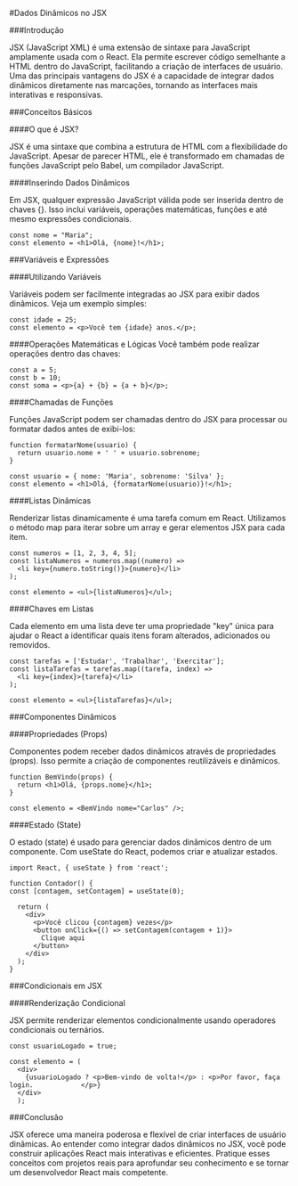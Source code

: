 #Dados Dinâmicos no JSX

###Introdução

JSX (JavaScript XML) é uma extensão de sintaxe para JavaScript amplamente usada com o React. Ela permite escrever código semelhante a HTML dentro do JavaScript, facilitando a criação de interfaces de usuário. Uma das principais vantagens do JSX é a capacidade de integrar dados dinâmicos diretamente nas marcações, tornando as interfaces mais interativas e responsivas.

###Conceitos Básicos

####O que é JSX?

JSX é uma sintaxe que combina a estrutura de HTML com a flexibilidade do JavaScript. Apesar de parecer HTML, ele é transformado em chamadas de funções JavaScript pelo Babel, um compilador JavaScript.

####Inserindo Dados Dinâmicos

Em JSX, qualquer expressão JavaScript válida pode ser inserida dentro de chaves {}. Isso inclui variáveis, operações matemáticas, funções e até mesmo expressões condicionais.

    const nome = "Maria";
    const elemento = <h1>Olá, {nome}!</h1>;

###Variáveis e Expressões

####Utilizando Variáveis

Variáveis podem ser facilmente integradas ao JSX para exibir dados dinâmicos. Veja um exemplo simples:

    const idade = 25;
    const elemento = <p>Você tem {idade} anos.</p>;

####Operações Matemáticas e Lógicas
Você também pode realizar operações dentro das chaves:

    const a = 5;
    const b = 10;
    const soma = <p>{a} + {b} = {a + b}</p>;

####Chamadas de Funções

Funções JavaScript podem ser chamadas dentro do JSX para processar ou formatar dados antes de exibi-los:

    function formatarNome(usuario) {
      return usuario.nome + ' ' + usuario.sobrenome;
    }

    const usuario = { nome: 'Maria', sobrenome: 'Silva' };
    const elemento = <h1>Olá, {formatarNome(usuario)}!</h1>;

####Listas Dinâmicas

Renderizar listas dinamicamente é uma tarefa comum em React. Utilizamos o método map para iterar sobre um array e gerar elementos JSX para cada item.

    const numeros = [1, 2, 3, 4, 5];
    const listaNumeros = numeros.map((numero) =>
      <li key={numero.toString()}>{numero}</li>
    );

    const elemento = <ul>{listaNumeros}</ul>;

####Chaves em Listas

Cada elemento em uma lista deve ter uma propriedade "key" única para ajudar o React a identificar quais itens foram alterados, adicionados ou removidos.

    const tarefas = ['Estudar', 'Trabalhar', 'Exercitar'];
    const listaTarefas = tarefas.map((tarefa, index) =>
      <li key={index}>{tarefa}</li>
    );

    const elemento = <ul>{listaTarefas}</ul>;

###Componentes Dinâmicos

####Propriedades (Props)

Componentes podem receber dados dinâmicos através de propriedades (props). Isso permite a criação de componentes reutilizáveis e dinâmicos.

    function BemVindo(props) {
      return <h1>Olá, {props.nome}</h1>;
    }

    const elemento = <BemVindo nome="Carlos" />;

####Estado (State)

O estado (state) é usado para gerenciar dados dinâmicos dentro de um componente. Com useState do React, podemos criar e atualizar estados.

    import React, { useState } from 'react';

    function Contador() {
    const [contagem, setContagem] = useState(0);

      return (
        <div>
          <p>Você clicou {contagem} vezes</p>
          <button onClick={() => setContagem(contagem + 1)}>
            Clique aqui
          </button>
        </div>
      );
    }

###Condicionais em JSX

####Renderização Condicional

JSX permite renderizar elementos condicionalmente usando operadores condicionais ou ternários.
    
    const usuarioLogado = true;

    const elemento = (
      <div>
        {usuarioLogado ? <p>Bem-vindo de volta!</p> : <p>Por favor, faça login.            </p>}
      </div>
      );

###Conclusão

JSX oferece uma maneira poderosa e flexível de criar interfaces de usuário dinâmicas. Ao entender como integrar dados dinâmicos no JSX, você pode construir aplicações React mais interativas e eficientes. Pratique esses conceitos com projetos reais para aprofundar seu conhecimento e se tornar um desenvolvedor React mais competente.


